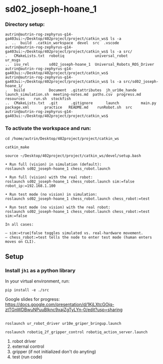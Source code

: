 # sd02_joseph-hoane_1

### Directory setup:
	autrin@autrin-rog-zephyrus-g14-ga403ui:~/Desktop/402project/project/catkin_ws$ ls -a
	.  ..  build  .catkin_workspace  devel  src  .vscode
	autrin@autrin-rog-zephyrus-g14-ga403ui:~/Desktop/402project/project/catkin_ws$ ls -a src/
	.   CMakeLists.txt  robotiq              universal_robot              ur_msgs
	..  isu_rel         sd02_joseph-hoane_1  Universal_Robots_ROS_Driver
	autrin@autrin-rog-zephyrus-g14-ga403ui:~/Desktop/402project/project/catkin_ws$ 
	autrin@autrin-rog-zephyrus-g14-ga403ui:~/Desktop/402project/project/catkin_ws$ ls -a src/sd02_joseph-hoane_1/
	.   build           Document  .gitattributes  jh_ur10e_hande  launch_simulation.sh  meeting-notes.md  paths.csv  progress.md  resources    run.sh  stockfish
	..  CMakeLists.txt  .git      .gitignore      launch          main.py               package.xml       practice   README.md    runRobot.sh  src
	autrin@autrin-rog-zephyrus-g14-ga403ui:~/Desktop/402project/project/catkin_ws$ 

### To activate the workspace and run:
	
	cd /home/autrin/Desktop/402project/project/catkin_ws
	
	catkin_make
	
	source ~/Desktop/402project/project/catkin_ws/devel/setup.bash
	
	• Run full (vision) in simulation (default):
	roslaunch sd02_joseph-hoane_1 chess_robot.launch

	• Run full (vision) with the real robot:
	roslaunch sd02_joseph-hoane_1 chess_robot.launch sim:=false robot_ip:=192.168.1.100

	• Run test mode (no vision) in simulation:
	roslaunch sd02_joseph-hoane_1 chess_robot.launch chess_robot:=test

	• Run test mode (no vision) with the real robot:
	roslaunch sd02_joseph-hoane_1 chess_robot.launch chess_robot:=test sim:=false

	In all cases:

	– sim:=true|false toggles simulated vs. real‐hardware movement.
	– chess_robot:=test tells the node to enter test mode (human enters moves on CLI).

## Setup

### Install `jh1` as a python library

In your virtual environment, run:

```
pip install -e ./src

```
Google slides for progress: https://docs.google.com/presentation/d/1KjLXtcGOjq-ztTGnWDBwuNPuuBlknc9xajZgTyLYn-0/edit?usp=sharing



##
```
roslaunch ur_robot_driver ur10e_griper_bringup.launch

roslaunch robotiq_2f_gripper_control robotiq_action_server.launch
```

1. robot driver
2. external control
3. gripper (if not initialized don't do anyting)
4. test (run code)
